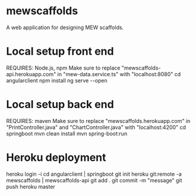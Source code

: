 # mewscaffolds
A web application for designing MEW scaffolds.

# Local setup front end
REQUIRES: Node.js, npm
Make sure to replace "mewscaffolds-api.herokuapp.com" in "mew-data.service.ts" with "localhost:8080"
cd angularclient
npm install
ng serve --open

# Local setup back end
REQUIRES: maven
Make sure to replace "mewscaffolds.herokuapp.com" in "PrintController.java" and "ChartController.java" with "localhost:4200"
cd springboot
mvn clean install
mvn spring-boot:run

# Heroku deployment
heroku login -i
cd angularclient | springboot
git init
heroku git:remote -a mewscaffolds | mewscaffolds-api
git add .
git commit -m "message"
git push heroku master
